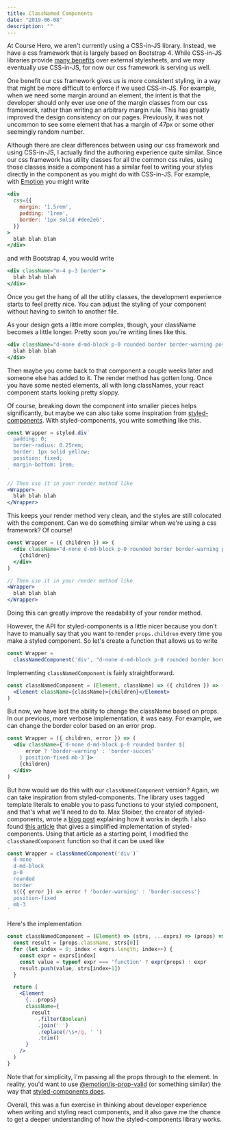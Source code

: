 ```yaml
---
title: ClassNamed Components
date: "2019-06-08"
description: ""
---
```


At Course Hero, we aren't currently using a CSS-in-JS library. Instead, we have a css framework that is largely based on Bootstrap 4. While CSS-in-JS libraries provide [many benefits](https://www.styled-components.com/docs/basics#motivation) over external stylesheets, and we may eventually use CSS-in-JS, for now our css framework is serving us well.

One benefit our css framework gives us is more consistent styling, in a way that might be more difficult to enforce if we used CSS-in-JS. For example, when we need some margin around an element, the intent is that the developer should only ever use one of the margin classes from our css framework, rather than writing an arbitrary margin rule. This has greatly improved the design consistency on our pages. Previously, it was not uncommon to see some element that has a margin of 47px or some other seemingly random number.

Although there are clear differences between using our css framework and using CSS-in-JS, I actually find the authoring experience quite similar. Since our css framework has utility classes for all the common css rules, using those classes inside a component has a similar feel to writing your styles directly in the component as you might do with CSS-in-JS. For example, with [Emotion](https://emotion.sh/docs/introduction) you might write

```jsx
<div
  css={{
    margin: '1.5rem',
    padding: '1rem',
    border: '1px solid #dee2e6',
  }}
>
  blah blah blah
</div>
```

and with Bootstrap 4, you would write
```jsx
<div className="m-4 p-3 border">
  blah blah blah
</div>
```

Once you get the hang of all the utility classes, the development experience starts to feel pretty nice. You can adjust the styling of your component without having to switch to another file.

As your design gets a little more complex, though, your className becomes a little longer. Pretty soon you're writing lines like this.
```jsx
<div className="d-none d-md-block p-0 rounded border border-warning position-fixed mb-3">
  blah blah blah
</div>
```
Then maybe you come back to that component a couple weeks later and someone else has added to it. The render method has gotten long. Once you have some nested elements, all with long classNames, your react component starts looking pretty sloppy.

Of course, breaking down the component into smaller pieces helps significantly, but maybe we can also take some inspiration from [styled-components](https://www.styled-components.com/). With styled-components, you write something like this.
```jsx
const Wrapper = styled.div`
  padding: 0;
  border-radius: 0.25rem;
  border: 1px solid yellow;
  position: fixed;
  margin-bottom: 1rem;
`

// Then use it in your render method like
<Wrapper>
  blah blah blah
</Wrapper>
```

This keeps your render method very clean, and the styles are still colocated with the component. Can we do something similar when we're using a css framework? Of course!
```jsx
const Wrapper = ({ children }) => (
  <div className="d-none d-md-block p-0 rounded border border-warning position-fixed mb-3">
    {children}
  </div>
)

// Then use it in your render method like
<Wrapper>
  blah blah blah
</Wrapper>
```

Doing this can greatly improve the readability of your render method.

However, the API for styled-components is a little nicer because you don't have to manually say that you want to render `props.children` every time you make a styled component. So let's create a function that allows us to write
```jsx
const Wrapper =
  classNamedComponent('div', "d-none d-md-block p-0 rounded border border-warning position-fixed mb-3")
```

Implementing `classNamedComponent` is fairly straightforward.
```jsx
const classNamedComponent = (Element, className) => ({ children }) => (
  <Element className={className}>{children}</Element>
)
```

But now, we have lost the ability to change the className based on props. In our previous, more verbose implementation, it was easy. For example, we can change the border color based on an error prop.
```jsx
const Wrapper = ({ children, error }) => (
  <div className={`d-none d-md-block p-0 rounded border ${
      error ? 'border-warning' : 'border-succes'
    } position-fixed mb-3`}>
    {children}
  </div>
)
```

But how would we do this with our `classNamedComponent` version? Again, we can take inspiration from styled-components. The library uses tagged template literals to enable you to pass functions to your styled component, and that's what we'll need to do to. Max Stoiber, the creator of styled-components, wrote a [blog post](https://mxstbr.blog/2016/11/styled-components-magic-explained/) explaining how it works in depth. I also found [this article](https://medium.com/styled-components/how-styled-components-works-618a69970421) that gives a simplified implementation of styled-components. Using that article as a starting point, I modified the `classNamedComponent` function so that it can be used like
```jsx
const Wrapper = classNamedComponent('div')`
  d-none
  d-md-block
  p-0
  rounded
  border
  ${({ error }) => error ? 'border-warning' : 'border-success'}
  position-fixed
  mb-3
`
```

Here's the implementation
```jsx
const classNamedComponent = (Element) => (strs, ...exprs) => (props) => {
  const result = [props.className, strs[0]]
  for (let index = 0; index < exprs.length; index++) {
    const expr = exprs[index]
    const value = typeof expr === 'function' ? expr(props) : expr
    result.push(value, strs[index+1])
  }

  return (
    <Element
      {...props}
      className={
        result
          .filter(Boolean)
          .join(' ')
          .replace(/\s+/g, ' ')
          .trim()
      }
    />
  )
}
```

Note that for simplicity, I'm passing all the props through to the element. In reality, you'd want to use [@emotion/is-prop-valid](https://www.npmjs.com/package/@emotion/is-prop-valid) (or something similar) the way that [styled-components does](https://github.com/styled-components/styled-components/blob/7002c1e4a52a84be42f607ca7cc3bdbea22f2a24/packages/styled-components/src/models/StyledComponent.js#L144).

Overall, this was a fun exercise in thinking about developer experience when writing and styling react components, and it also gave me the chance to get a deeper understanding of how the styled-components library works.
